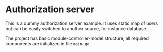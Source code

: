 # Authorization server

This is a dummy authorization server example. It uses static map of users but can be easily switched to another source, for instance database.

The project has basic module-controller-model structure, all required components are initialized in file `main.go`.
